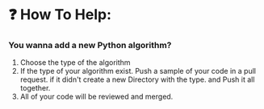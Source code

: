 # :question: How To Help: <br />

### You wanna add a new Python algorithm? <br />

1. Choose the type of the algorithm
2. If the type of your algorithm exist. Push a sample of your code in a pull request. if it didn't create a new Directory with the type. and Push it all together. 
3. All of your code will be reviewed and merged. 

